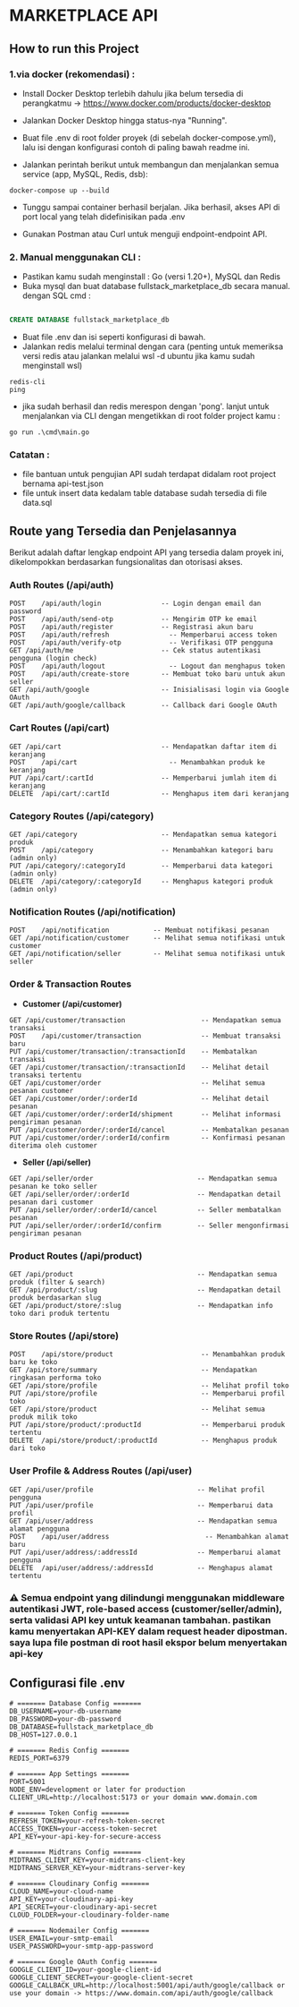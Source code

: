 # MARKETPLACE API

## How to run this Project

### 1.via docker (rekomendasi) :

- Install Docker Desktop terlebih dahulu jika belum tersedia di perangkatmu → https://www.docker.com/products/docker-desktop

- Jalankan Docker Desktop hingga status-nya "Running".

- Buat file .env di root folder proyek (di sebelah docker-compose.yml), lalu isi dengan konfigurasi contoh di paling bawah readme ini.

- Jalankan perintah berikut untuk membangun dan menjalankan semua service (app, MySQL, Redis, dsb):

```
docker-compose up --build

```

- Tunggu sampai container berhasil berjalan. Jika berhasil, akses API di port local yang telah didefinisikan pada .env

- Gunakan Postman atau Curl untuk menguji endpoint-endpoint API.

### 2. Manual menggunakan CLI :

- Pastikan kamu sudah menginstall : Go (versi 1.20+), MySQL dan Redis
- Buka mysql dan buat database fullstack_marketplace_db secara manual. dengan SQL cmd :

```SQL

CREATE DATABASE fullstack_marketplace_db

```

- Buat file .env dan isi seperti konfigurasi di bawah.
- Jalankan redis melalui terminal dengan cara (penting untuk memeriksa versi redis atau jalankan melalui wsl -d ubuntu jika kamu sudah menginstall wsl)

```
redis-cli
ping

```

- jika sudah berhasil dan redis merespon dengan 'pong'. lanjut untuk menjalankan via CLI dengan mengetikkan di root folder project kamu :

```
go run .\cmd\main.go

```

### Catatan :

- file bantuan untuk pengujian API sudah terdapat didalam root project bernama api-test.json
- file untuk insert data kedalam table database sudah tersedia di file data.sql

## Route yang Tersedia dan Penjelasannya

Berikut adalah daftar lengkap endpoint API yang tersedia dalam proyek ini, dikelompokkan berdasarkan fungsionalitas dan otorisasi akses.

### Auth Routes (/api/auth)

```plaintext
POST	/api/auth/login	              -- Login dengan email dan password
POST	/api/auth/send-otp	          -- Mengirim OTP ke email
POST	/api/auth/register	          -- Registrasi akun baru
POST	/api/auth/refresh	            -- Memperbarui access token
POST	/api/auth/verify-otp	        -- Verifikasi OTP pengguna
GET	/api/auth/me	                  -- Cek status autentikasi pengguna (login check)
POST	/api/auth/logout	            -- Logout dan menghapus token
POST	/api/auth/create-store	      -- Membuat toko baru untuk akun seller
GET	/api/auth/google	              -- Inisialisasi login via Google OAuth
GET	/api/auth/google/callback	      -- Callback dari Google OAuth
```

### Cart Routes (/api/cart)

```plaintext
GET	/api/cart	                      -- Mendapatkan daftar item di keranjang
POST	/api/cart	                    -- Menambahkan produk ke keranjang
PUT	/api/cart/:cartId	              -- Memperbarui jumlah item di keranjang
DELETE	/api/cart/:cartId	          -- Menghapus item dari keranjang
```

### Category Routes (/api/category)

```plaintext
GET	/api/category	                  -- Mendapatkan semua kategori produk
POST	/api/category	              -- Menambahkan kategori baru (admin only)
PUT	/api/category/:categoryId	      -- Memperbarui data kategori (admin only)
DELETE	/api/category/:categoryId	  -- Menghapus kategori produk (admin only)
```

### Notification Routes (/api/notification)

```plaintext
POST	/api/notification	        -- Membuat notifikasi pesanan
GET	/api/notification/customer	    -- Melihat semua notifikasi untuk customer
GET	/api/notification/seller	    -- Melihat semua notifikasi untuk seller
```

### Order & Transaction Routes

- **Customer (/api/customer)**

```plaintext
GET	/api/customer/transaction	                -- Mendapatkan semua transaksi
POST	/api/customer/transaction	            -- Membuat transaksi baru
PUT	/api/customer/transaction/:transactionId	-- Membatalkan transaksi
GET	/api/customer/transaction/:transactionId	-- Melihat detail transaksi tertentu
GET	/api/customer/order	                        -- Melihat semua pesanan customer
GET	/api/customer/order/:orderId	            -- Melihat detail pesanan
GET	/api/customer/order/:orderId/shipment	    -- Melihat informasi pengiriman pesanan
PUT	/api/customer/order/:orderId/cancel	        -- Membatalkan pesanan
PUT	/api/customer/order/:orderId/confirm	    -- Konfirmasi pesanan diterima oleh customer
```

- **Seller (/api/seller)**

```plaintext
GET	/api/seller/order	                       -- Mendapatkan semua pesanan ke toko seller
GET	/api/seller/order/:orderId	               -- Mendapatkan detail pesanan dari customer
PUT	/api/seller/order/:orderId/cancel	       -- Seller membatalkan pesanan
PUT	/api/seller/order/:orderId/confirm	       -- Seller mengonfirmasi pengiriman pesanan
```

### Product Routes (/api/product)

```plaintext
GET	/api/product	                           -- Mendapatkan semua produk (filter & search)
GET	/api/product/:slug	                       -- Mendapatkan detail produk berdasarkan slug
GET	/api/product/store/:slug	               -- Mendapatkan info toko dari produk tertentu
```

### Store Routes (/api/store)

```plaintext
POST	/api/store/product	                    -- Menambahkan produk baru ke toko
GET	/api/store/summary	                        -- Mendapatkan ringkasan performa toko
GET	/api/store/profile	                        -- Melihat profil toko
PUT	/api/store/profile	                        -- Memperbarui profil toko
GET	/api/store/product	                        -- Melihat semua produk milik toko
PUT	/api/store/product/:productId	            -- Memperbarui produk tertentu
DELETE	/api/store/product/:productId	        -- Menghapus produk dari toko
```

### User Profile & Address Routes (/api/user)

```plaintext
GET	/api/user/profile	                       -- Melihat profil pengguna
PUT	/api/user/profile	                       -- Memperbarui data profil
GET	/api/user/address	                       -- Mendapatkan semua alamat pengguna
POST	/api/user/address	                     -- Menambahkan alamat baru
PUT	/api/user/address/:addressId	           -- Memperbarui alamat pengguna
DELETE	/api/user/address/:addressId	       -- Menghapus alamat tertentu
```

### **⚠️ Semua endpoint yang dilindungi menggunakan middleware autentikasi JWT, role-based access (customer/seller/admin), serta validasi API key untuk keamanan tambahan. pastikan kamu menyertakan API-KEY dalam request header dipostman. saya lupa file postman di root hasil ekspor belum menyertakan api-key**

## Configurasi file .env

```env
# ======= Database Config =======
DB_USERNAME=your-db-username
DB_PASSWORD=your-db-password
DB_DATABASE=fullstack_marketplace_db
DB_HOST=127.0.0.1

# ======= Redis Config =======
REDIS_PORT=6379

# ======= App Settings =======
PORT=5001
NODE_ENV=development or later for production
CLIENT_URL=http://localhost:5173 or your domain www.domain.com

# ======= Token Config =======
REFRESH_TOKEN=your-refresh-token-secret
ACCESS_TOKEN=your-access-token-secret
API_KEY=your-api-key-for-secure-access

# ======= Midtrans Config =======
MIDTRANS_CLIENT_KEY=your-midtrans-client-key
MIDTRANS_SERVER_KEY=your-midtrans-server-key

# ======= Cloudinary Config =======
CLOUD_NAME=your-cloud-name
API_KEY=your-cloudinary-api-key
API_SECRET=your-cloudinary-api-secret
CLOUD_FOLDER=your-cloudinary-folder-name

# ======= Nodemailer Config =======
USER_EMAIL=your-smtp-email
USER_PASSWORD=your-smtp-app-password

# ======= Google OAuth Config =======
GOOGLE_CLIENT_ID=your-google-client-id
GOOGLE_CLIENT_SECRET=your-google-client-secret
GOOGLE_CALLBACK_URL=http://localhost:5001/api/auth/google/callback or use your domain -> https://www.domain.com/api/auth/google/callback
```
